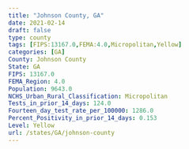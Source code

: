 ```yaml
---
title: "Johnson County, GA"
date: 2021-02-14
draft: false
type: county
tags: [FIPS:13167.0,FEMA:4.0,Micropolitan,Yellow]
categories: [GA]
County: Johnson County
State: GA
FIPS: 13167.0
FEMA_Region: 4.0
Population: 9643.0
NCHS_Urban_Rural_Classification: Micropolitan
Tests_in_prior_14_days: 124.0
Fourteen_day_test_rate_per_100000: 1286.0
Percent_Positivity_in_prior_14_days: 0.153
Level: Yellow
url: /states/GA/johnson-county
---
```



